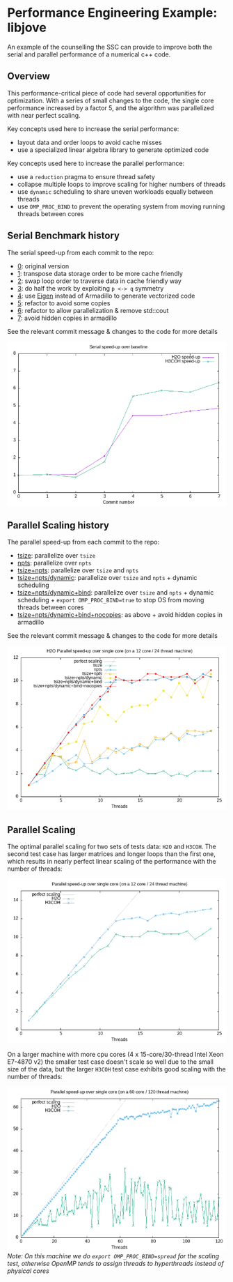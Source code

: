 # Performance Engineering Example: libjove 

An example of the counselling the SSC can provide to improve both the serial and parallel performance of a numerical c++ code.

## Overview

This performance-critical piece of code had several opportunities for optimization. With a series of small changes to the code, the single core performance increased by a factor 5, and the algorithm was parallelized with near perfect scaling.

Key concepts used here to increase the serial performance:

- layout data and order loops to avoid cache misses
- use a specialized linear algebra library to generate optimized code

Key concepts used here to increase the parallel performance:

- use a `reduction` pragma to ensure thread safety
- collapse multiple loops to improve scaling for higher numbers of threads
- use `dynamic` scheduling to share uneven workloads equally between threads
- use `OMP_PROC_BIND` to prevent the operating system from moving running threads between cores

## Serial Benchmark history

The serial speed-up from each commit to the repo:

- [0](https://github.com/ssciwr/jove-performance/commit/9759c71ac1fb5fa8c6ac62954063e9bc4c77bbbf): original version
- [1](https://github.com/ssciwr/jove-performance/commit/216392b86444deba72acabcafc2eaaf9624f68b0): transpose data storage order to be more cache friendly
- [2](https://github.com/ssciwr/jove-performance/commit/e5f2c5e3ccff79c6b1da83e442da79169469048b): swap loop order to traverse data in cache friendly way
- [3](https://github.com/ssciwr/jove-performance/commit/a62bb274b8813d3eee01a2bf0d5fd14d57f7e1b7): do half the work by exploiting `p <-> q` symmetry
- [4](https://github.com/ssciwr/jove-performance/commit/cd65939886b61325daa3afce601ba4f182cbd2b5): use [Eigen](https://eigen.tuxfamily.org) instead of Armadillo to generate vectorized code
- [5](https://github.com/ssciwr/jove-performance/commit/d1d4afe2d11b613e0b6ad7611b893c1dc139fedc): refactor to avoid some copies
- [6](https://github.com/ssciwr/jove-performance/commit/7f6c82b51df597af69e6372e90af6c917cf3c27a): refactor to allow parallelization & remove std::cout
- [7](https://github.com/ssciwr/jove-performance/commit/fe269976754d0953cc2dc3c78741b439b99ceeda): avoid hidden copies in armadillo

See the relevant commit message & changes to the code for more details

![benchmark](benchmarks/benchmark.png)

## Parallel Scaling history

The parallel speed-up from each commit to the repo:

- [tsize](https://github.com/ssciwr/jove-performance/commit/c7411f354d29000b1873b34879918807e2b1462e): parallelize over `tsize`
- [npts](https://github.com/ssciwr/jove-performance/commit/b0e50d49ae245791b63fe7a26b11ad7c0109ecbd): parallelize over `npts`
- [tsize+npts](https://github.com/ssciwr/jove-performance/commit/7f6c82b51df597af69e6372e90af6c917cf3c27a): parallelize over `tsize` and `npts`
- [tsize+npts/dynamic](https://github.com/ssciwr/jove-performance/commit/37efed9c9a05f6db0b11584862fbbd5e9873de3e): parallelize over `tsize` and `npts` + dynamic scheduling
- [tsize+npts/dynamic+bind](https://github.com/ssciwr/jove-performance/commit/ebd7c21a6662b270839c9b71836035ca85836c27): parallelize over `tsize` and `npts` + dynamic scheduling + `export OMP_PROC_BIND=true` to stop OS from moving threads between cores
- [tsize+npts/dynamic+bind+nocopies](https://github.com/ssciwr/jove-performance/commit/fe269976754d0953cc2dc3c78741b439b99ceeda): as above + avoid hidden copies in armadillo

See the relevant commit message & changes to the code for more details

![scaling-h20](benchmarks/h2o/scaling.png)

## Parallel Scaling

The optimal parallel scaling for two sets of tests data: `H2O` and `H3COH`. The second test case has larger matrices and longer loops than the first one, which results in nearly perfect linear scaling of the performance with the number of threads:

![scaling](benchmarks/scaling.png)

On a larger machine with more cpu cores (4 x 15-core/30-thread Intel Xeon E7-4870 v2) the smaller test case doesn't scale so well due to the small size of the data, but the larger `H3COH` test case exhibits good scaling with the number of threads:

![scaling_xeon](benchmarks/scaling_xeon.png)
*Note: On this machine we do `export OMP_PROC_BIND=spread` for the scaling test, otherwise OpenMP tends to assign threads to hyperthreads instead of physical cores*
